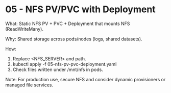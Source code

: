 # 05 - NFS PV/PVC with Deployment

What: Static NFS PV + PVC + Deployment that mounts NFS (ReadWriteMany).

Why: Shared storage across pods/nodes (logs, shared datasets).

How:

1. Replace <NFS_SERVER> and path.
2. kubectl apply -f 05-nfs-pv-pvc-deployment.yaml
3. Check files written under /mnt/nfs in pods.

Note: For production use, secure NFS and consider dynamic provisioners or managed file services.
